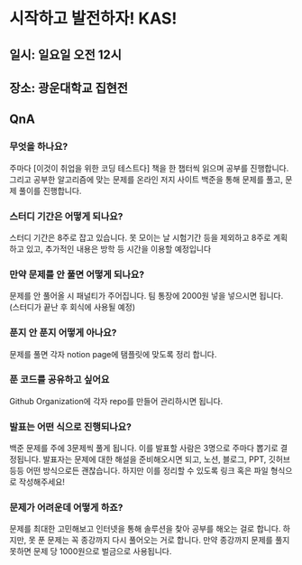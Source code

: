# 시작하고 발전하자! KAS!
## 일시: 일요일 오전 12시

## 장소: 광운대학교 집현전

## QnA
### 무엇을 하나요?
주마다 [이것이 취업을 위한 코딩 테스트다] 책을 한 챕터씩 읽으며 공부를 진행합니다. 그리고 공부한 알고리즘에 맞는 문제를 온라인 저지 사이트 백준을 통해 문제를 풀고, 문제 풀이를 진행합니다.

### 스터디 기간은 어떻게 되나요?
스터디 기간은 8주로 잡고 있습니다. 못 모이는 날 시험기간 등을 제외하고 8주로 계획하고 있고, 추가적인 내용은 방학 등 시간을 이용할 예정입니다

### 만약 문제를 안 풀면 어떻게 되나요?
문제를 안 풀어올 시 패널티가 주어집니다. 팀 통장에 2000원 넣을 넣으시면 됩니다. (스터디가 끝난 후 회식에 사용될 예정)

### 푼지 안 푼지 어떻게 아나요?
문제를 풀면 각자 notion page에 탬플릿에 맞도록 정리 합니다.

### 푼 코드를 공유하고 싶어요
Github Organization에 각자 repo를 만들어 관리하시면 됩니다.

### 발표는 어떤 식으로 진행되나요?
백준 문제를 주에 3문제씩 풀게 됩니다. 이를 발표할 사람은 3명으로 주마다 뽑기로 결정됩니다. 발표자는 문제에 대한 해설을 준비해오시면 되고, 노션, 블로그, PPT, 깃허브 등등 어떤 방식으로든 괜찮습니다. 하지만 이를 정리할 수 있도록 링크 혹은 파일 형식으로 작성해주세요!

### 문제가 어려운데 어떻게 하죠?
문제를 최대한 고민해보고 인터넷을 통해 솔루션을 찾아 공부를 해오는 걸로 합니다. 하지만, 못 푼 문제는 꼭 종강까지 다시 풀어오는 거로 합니다. 만약 종강까지 문제를 풀지 못하면 문제 당 1000원으로 벌금으로 사용됩니다.
